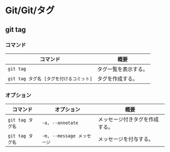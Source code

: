 # Git/Git/タグ

## git tag

### コマンド

| コマンド                                | 概要                 |
| --------------------------------------- | -------------------- |
| `git tag`                               | タグ一覧を表示する。 |
| `git tag タグ名 [タグを付けるコミット]` | タグを作成する。     |

### オプション

| コマンド         | オプション                 | 概要                           |
| ---------------- | -------------------------- | ------------------------------ |
| `git tag タグ名` | `-a, --annotate`           | メッセージ付きタグを作成する。 |
| `git tag タグ名` | `-m, --message メッセージ` | メッセージを付与する。         |
